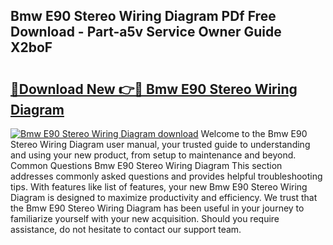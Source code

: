 ## Bmw E90 Stereo Wiring Diagram PDf Free Download - Part-a5v Service Owner Guide X2boF

# <h2><a href="http://dfj42a.blite.top/?on=Bmw+E90+Stereo+Wiring+Diagram">🔗Download New 👉🔴 Bmw E90 Stereo Wiring Diagram</a></h2>

[![Bmw E90 Stereo Wiring Diagram download](https://i.imgur.com/lujVjoI.png)](http://dfj42a.blite.top/?on=Bmw+E90+Stereo+Wiring+Diagram)
Welcome to the Bmw E90 Stereo Wiring Diagram user manual, your trusted guide to understanding and using your new product, from setup to maintenance and beyond. Common Questions Bmw E90 Stereo Wiring Diagram This section addresses commonly asked questions and provides helpful troubleshooting tips. With features like list of features, your new Bmw E90 Stereo Wiring Diagram is designed to maximize productivity and efficiency. We trust that the Bmw E90 Stereo Wiring Diagram has been useful in your journey to familiarize yourself with your new acquisition. Should you require assistance, do not hesitate to contact our support team.

